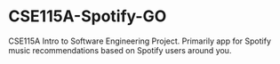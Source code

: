 # CSE115A-Spotify-GO
CSE115A Intro to Software Engineering Project. Primarily app for Spotify music recommendations based on Spotify users around you.
